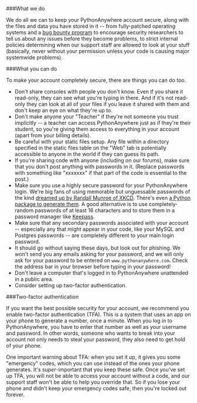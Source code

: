 <!--
.. title: Securing your PythonAnywhere account
.. slug: SecuringYourAccount
.. date: 2017-03-31
.. tags:
.. category:
.. link:
.. description:
.. type: text
-->

###What we do

We do all we can to keep your PythonAnywhere account secure, along with the
files and data you have stored in it -- from fully-patched operating systems
and a [bug bounty program](https://help.pythonanywhere.com/pages/BugBounty) to
encourage security researchers to tell us about any issues before they become
problems, to strict internal policies determining when our support staff are
allowed to look at your stuff (basically, never without your permission unless
your code is causing major systemwide problems).

###What you can do

To make your account completely secure, there are things you can do too.

* Don't share consoles with people you don't know.  Even if you share it
  read-only, they can see what you're typing in there.  And if it's not read-only
  they can look at all of your files if you leave it shared with them and don't
  keep an eye on what they're up to.
* Don't make anyone your "Teacher" if they're not someone you trust implicitly --
  a teacher can access PythonAnywhere just as if they're their student, so you're
  giving them access to everything in your account (apart from your billing details).
* Be careful with your static files setup.  Any file within a directory specified
  in the static files table on the "Web" tab is potentially accessible to anyone
  in the world if they can guess its path.
* If you're sharing code with anyone (including on our forums), make sure that
  you don't post anything with passwords in it.  (Replace passwords with something
  like "xxxxxxx" if that part of the code is essential to the post.)
* Make sure you use a highly secure password for your PythonAnywhere login.
  We're big fans of using memorable but unguessable passwords of the kind
  [dreamed up by Randall Munroe of XKCD](https://xkcd.com/936/).  There's even
  [a Python package to generate them](https://pypi.python.org/pypi/xkcdpass/).
  A good alternative is to use completely-random passwords of at least 16
  characters and to store them in a password manager like
  [Keepass](http://keepass.info/).
* Make sure that any secondary passwords associated with your account --
  especially any that might appear in your code, like your MySQL and Postgres
  passwords -- are completely different to your main login password.
* It should go without saying these days, but look out for phishing.  We won't
  send you any emails asking for your password, and we will only ask for your
  password to be entered on `www.pythonanywhere.com`.  Check the address bar
  in your browser before typing in your password!
* Don't leave a computer that's logged in to PythonAnywhere unattended in a
  public area.
* Consider setting up two-factor authentication.

###Two-factor authentication

If you want the best possible security for your account, we recommend
you enable two-factor authentication (TFA).  This is a system that uses an app on your
phone to generate a number, once a minute.  When you log in to PythonAnywhere,
you have to enter that number as well as your username and password.  In other
words, someone who wants to break into your account not only needs to steal your
password, they also need to get hold of your phone.

One important warning about TFA: when you set it up, it
gives you some "emergency" codes, which you can use instead of the ones your
phone generates.   It's *super*-important that you keep these safe.  Once you've
set up TFA, you will not be able to access your account without a code, and our
support staff won't be able to help you override that.  So if you lose your
phone and didn't keep your emergency codes safe, then you're locked out forever.

